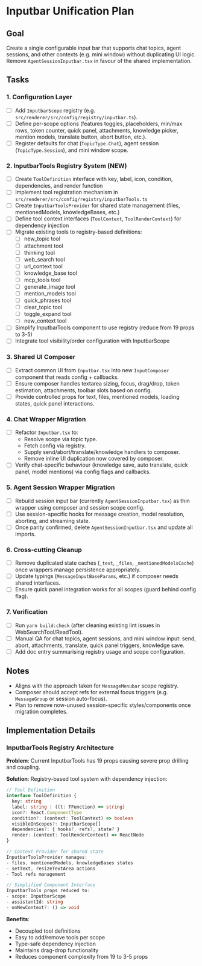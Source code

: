 # Inputbar Unification Plan

## Goal
Create a single configurable input bar that supports chat topics, agent sessions, and other contexts (e.g. mini window) without duplicating UI logic. Remove `AgentSessionInputbar.tsx` in favour of the shared implementation.

## Tasks

### 1. Configuration Layer
- [ ] Add `InputbarScope` registry (e.g. `src/renderer/src/config/registry/inputbar.ts`).
- [ ] Define per-scope options (features toggles, placeholders, min/max rows, token counter, quick panel, attachments, knowledge picker, mention models, translate button, abort button, etc.).
- [ ] Register defaults for chat (`TopicType.Chat`), agent session (`TopicType.Session`), and mini window scope.

### 2. InputbarTools Registry System (NEW)
- [ ] Create `ToolDefinition` interface with key, label, icon, condition, dependencies, and render function
- [ ] Implement tool registration mechanism in `src/renderer/src/config/registry/inputbarTools.ts`
- [ ] Create `InputbarToolsProvider` for shared state management (files, mentionedModels, knowledgeBases, etc.)
- [ ] Define tool context interfaces (`ToolContext`, `ToolRenderContext`) for dependency injection
- [ ] Migrate existing tools to registry-based definitions:
  - [ ] new_topic tool
  - [ ] attachment tool  
  - [ ] thinking tool
  - [ ] web_search tool
  - [ ] url_context tool
  - [ ] knowledge_base tool
  - [ ] mcp_tools tool
  - [ ] generate_image tool
  - [ ] mention_models tool
  - [ ] quick_phrases tool
  - [ ] clear_topic tool
  - [ ] toggle_expand tool
  - [ ] new_context tool
- [ ] Simplify InputbarTools component to use registry (reduce from 19 props to 3-5)
- [ ] Integrate tool visibility/order configuration with InputbarScope

### 3. Shared UI Composer
- [ ] Extract common UI from `Inputbar.tsx` into new `InputComposer` component that reads config + callbacks.
- [ ] Ensure composer handles textarea sizing, focus, drag/drop, token estimation, attachments, toolbar slots based on config.
- [ ] Provide controlled props for text, files, mentioned models, loading states, quick panel interactions.

### 4. Chat Wrapper Migration
- [ ] Refactor `Inputbar.tsx` to:
  - Resolve scope via topic type.
  - Fetch config via registry.
  - Supply send/abort/translate/knowledge handlers to composer.
  - Remove inline UI duplication now covered by composer.
- [ ] Verify chat-specific behaviour (knowledge save, auto translate, quick panel, model mentions) via config flags and callbacks.

### 5. Agent Session Wrapper Migration
- [ ] Rebuild session input bar (currently `AgentSessionInputbar.tsx`) as thin wrapper using composer and session scope config.
- [ ] Use session-specific hooks for message creation, model resolution, aborting, and streaming state.
- [ ] Once parity confirmed, delete `AgentSessionInputbar.tsx` and update all imports.

### 6. Cross-cutting Cleanup
- [ ] Remove duplicated state caches (`_text`, `_files`, `_mentionedModelsCache`) once wrappers manage persistence appropriately.
- [ ] Update typings (`MessageInputBaseParams`, etc.) if composer needs shared interfaces.
- [ ] Ensure quick panel integration works for all scopes (guard behind config flag).

### 7. Verification
- [ ] Run `yarn build:check` (after cleaning existing lint issues in WebSearchTool/ReadTool).
- [ ] Manual QA for chat topics, agent sessions, and mini window input: send, abort, attachments, translate, quick panel triggers, knowledge save.
- [ ] Add doc entry summarising registry usage and scope configuration.

## Notes
- Aligns with the approach taken for `MessageMenubar` scope registry.
- Composer should accept refs for external focus triggers (e.g. `MessageGroup` or session auto-focus).
- Plan to remove now-unused session-specific styles/components once migration completes.

## Implementation Details

### InputbarTools Registry Architecture
**Problem**: Current InputbarTools has 19 props causing severe prop drilling and coupling.

**Solution**: Registry-based tool system with dependency injection:

```typescript
// Tool Definition
interface ToolDefinition {
  key: string
  label: string | ((t: TFunction) => string)
  icon?: React.ComponentType
  condition?: (context: ToolContext) => boolean
  visibleInScopes?: InputbarScope[]
  dependencies?: { hooks?, refs?, state? }
  render: (context: ToolRenderContext) => ReactNode
}

// Context Provider for shared state
InputbarToolsProvider manages:
- files, mentionedModels, knowledgeBases states
- setText, resizeTextArea actions
- Tool refs management

// Simplified Component Interface
InputbarTools props reduced to:
- scope: InputbarScope
- assistantId: string  
- onNewContext?: () => void
```

**Benefits**:
- Decoupled tool definitions
- Easy to add/remove tools per scope
- Type-safe dependency injection
- Maintains drag-drop functionality
- Reduces component complexity from 19 to 3-5 props
